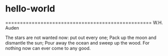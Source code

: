 # hello-world
==================================================
W.H. Auden

The stars are not wanted now: put out every one;
Pack up the moon and dismantle the sun;
Pour away the ocean and sweep up the wood.
For nothing now can ever come to any good.
